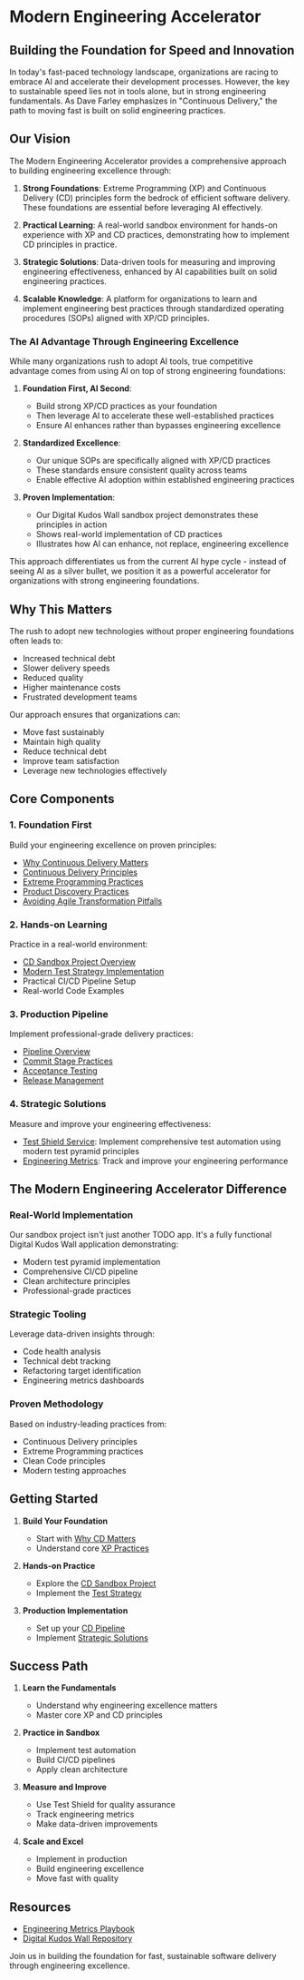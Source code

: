# Modern Engineering Accelerator

## Building the Foundation for Speed and Innovation

In today's fast-paced technology landscape, organizations are racing to embrace AI and accelerate their development processes. However, the key to sustainable speed lies not in tools alone, but in strong engineering fundamentals. As Dave Farley emphasizes in "Continuous Delivery," the path to moving fast is built on solid engineering practices.

## Our Vision

The Modern Engineering Accelerator provides a comprehensive approach to building engineering excellence through:

1. **Strong Foundations**: Extreme Programming (XP) and Continuous Delivery (CD) principles form the bedrock of efficient software delivery. These foundations are essential before leveraging AI effectively.

2. **Practical Learning**: A real-world sandbox environment for hands-on experience with XP and CD practices, demonstrating how to implement CD principles in practice.

3. **Strategic Solutions**: Data-driven tools for measuring and improving engineering effectiveness, enhanced by AI capabilities built on solid engineering practices.

4. **Scalable Knowledge**: A platform for organizations to learn and implement engineering best practices through standardized operating procedures (SOPs) aligned with XP/CD principles.

### The AI Advantage Through Engineering Excellence

While many organizations rush to adopt AI tools, true competitive advantage comes from using AI on top of strong engineering foundations:

1. **Foundation First, AI Second**:

   - Build strong XP/CD practices as your foundation
   - Then leverage AI to accelerate these well-established practices
   - Ensure AI enhances rather than bypasses engineering excellence

2. **Standardized Excellence**:

   - Our unique SOPs are specifically aligned with XP/CD practices
   - These standards ensure consistent quality across teams
   - Enable effective AI adoption within established engineering practices

3. **Proven Implementation**:
   - Our Digital Kudos Wall sandbox project demonstrates these principles in action
   - Shows real-world implementation of CD practices
   - Illustrates how AI can enhance, not replace, engineering excellence

This approach differentiates us from the current AI hype cycle - instead of seeing AI as a silver bullet, we position it as a powerful accelerator for organizations with strong engineering foundations.

## Why This Matters

The rush to adopt new technologies without proper engineering foundations often leads to:

- Increased technical debt
- Slower delivery speeds
- Reduced quality
- Higher maintenance costs
- Frustrated development teams

Our approach ensures that organizations can:

- Move fast sustainably
- Maintain high quality
- Reduce technical debt
- Improve team satisfaction
- Leverage new technologies effectively

## Core Components

### 1. Foundation First

Build your engineering excellence on proven principles:

- [Why Continuous Delivery Matters](./why-cd-matters.md)
- [Continuous Delivery Principles](./cd-principles.md)
- [Extreme Programming Practices](./xp-practices.md)
- [Product Discovery Practices](./product-discovery.md)
- [Avoiding Agile Transformation Pitfalls](./agile-transformation-pitfalls.md)

### 2. Hands-on Learning

Practice in a real-world environment:

- [CD Sandbox Project Overview](../sandbox/overview.md)
- [Modern Test Strategy Implementation](../sandbox/test-strategy.md)
- Practical CI/CD Pipeline Setup
- Real-world Code Examples

### 3. Production Pipeline

Implement professional-grade delivery practices:

- [Pipeline Overview](../pipeline/overview.md)
- [Commit Stage Practices](../pipeline/commit-stage.md)
- [Acceptance Testing](../pipeline/acceptance-stage.md)
- [Release Management](../pipeline/release-stage.md)

### 4. Strategic Solutions

Measure and improve your engineering effectiveness:

- [Test Shield Service](../advanced/test-shield.md): Implement comprehensive test automation using modern test pyramid principles
- [Engineering Metrics](../advanced/engineering-metrics.md): Track and improve your engineering performance

## The Modern Engineering Accelerator Difference

### Real-World Implementation

Our sandbox project isn't just another TODO app. It's a fully functional Digital Kudos Wall application demonstrating:

- Modern test pyramid implementation
- Comprehensive CI/CD pipeline
- Clean architecture principles
- Professional-grade practices

### Strategic Tooling

Leverage data-driven insights through:

- Code health analysis
- Technical debt tracking
- Refactoring target identification
- Engineering metrics dashboards

### Proven Methodology

Based on industry-leading practices from:

- Continuous Delivery principles
- Extreme Programming practices
- Clean Code principles
- Modern testing approaches

## Getting Started

1. **Build Your Foundation**

   - Start with [Why CD Matters](./why-cd-matters.md)
   - Understand core [XP Practices](./xp-practices.md)

2. **Hands-on Practice**

   - Explore the [CD Sandbox Project](../sandbox/overview.md)
   - Implement the [Test Strategy](../sandbox/test-strategy.md)

3. **Production Implementation**
   - Set up your [CD Pipeline](../pipeline/overview.md)
   - Implement [Strategic Solutions](../advanced/test-shield.md)

## Success Path

1. **Learn the Fundamentals**

   - Understand why engineering excellence matters
   - Master core XP and CD principles

2. **Practice in Sandbox**

   - Implement test automation
   - Build CI/CD pipelines
   - Apply clean architecture

3. **Measure and Improve**

   - Use Test Shield for quality assurance
   - Track engineering metrics
   - Make data-driven improvements

4. **Scale and Excel**
   - Implement in production
   - Build engineering excellence
   - Move fast with quality

## Resources

- [Engineering Metrics Playbook](https://main.d2pjjk07cu670c.amplifyapp.com/)
- [Digital Kudos Wall Repository](https://github.com/username/digital-kudos-wall)

Join us in building the foundation for fast, sustainable software delivery through engineering excellence.

<style>
{`
/* Custom title styling */
h1:first-of-type {
  color: #224242 !important;
}

[data-theme="dark"] h1:first-of-type {
  color: #fe6a3a !important;
}
`}
</style>
